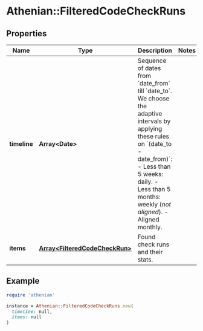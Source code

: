 # Athenian::FilteredCodeCheckRuns

## Properties

| Name | Type | Description | Notes |
| ---- | ---- | ----------- | ----- |
| **timeline** | **Array&lt;Date&gt;** | Sequence of dates from &#x60;date_from&#x60; till &#x60;date_to&#x60;. We choose the adaptive intervals by applying these rules on &#x60;(date_to - date_from)&#x60;: - Less than 5 weeks: daily. - Less than 5 months: weekly (*not aligned*). - Aligned monthly. |  |
| **items** | [**Array&lt;FilteredCodeCheckRun&gt;**](FilteredCodeCheckRun.md) | Found check runs and their stats. |  |

## Example

```ruby
require 'athenian'

instance = Athenian::FilteredCodeCheckRuns.new(
  timeline: null,
  items: null
)
```

